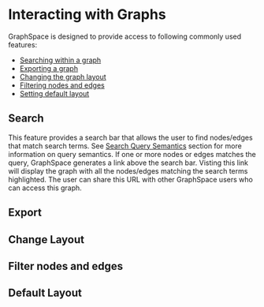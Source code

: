 # Interacting with Graphs

GraphSpace is designed to provide access to following commonly used features:

- [Searching within a graph](#search)
- [Exporting a graph](#export)
- [Changing the graph layout](#change-layout)
- [Filtering nodes and edges](#filter-nodes-and-edges)
- [Setting default layout](#default-layout)

## Search 

This feature provides a search bar that allows the user to find nodes/edges that match search terms. See [Search Query Semantics](Quick_Tour_of_GraphSpace.md) section for more information on query semantics. If one or more nodes or edges matches the query, GraphSpace generates a link above the search bar. Visting this link will display the graph with all the nodes/edges matching the search terms highlighted. The user can share this URL with other GraphSpace users who can access this graph.

## Export 

## Change Layout

## Filter nodes and edges

## Default Layout

